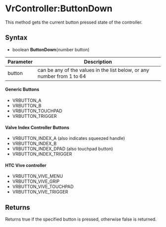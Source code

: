 # VrController:ButtonDown

This method gets the current button pressed state of the controller.

## Syntax

- boolean **ButtonDown**(number button)

| Parameter | Description |
|---|---|
| button | can be any of the values in the list below, or any number from 1 to 64 |

#### Generic Buttons
- VRBUTTON_A
- VRBUTTON_B
- VRBUTTON_TOUCHPAD
- VRBUTTON_TRIGGER

#### Valve Index Controller Buttons
- VRBUTTON_INDEX_A (also indicates squeezed handle)
- VRBUTTON_INDEX_B
- VRBUTTON_INDEX_DPAD (also touchpad button)
- VRBUTTON_INDEX_TRIGGER

#### HTC Vive controller
- VRBUTTON_VIVE_MENU
- VRBUTTON_VIVE_GRIP
- VRBUTTON_VIVE_TOUCHPAD
- VRBUTTON_VIVE_TRIGGER

## Returns

Returns true if the specified button is pressed, otherwise false is returned.
